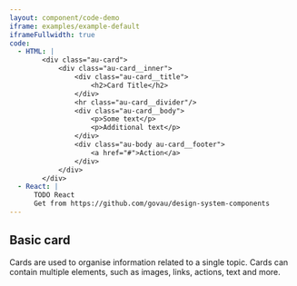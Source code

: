 ```yaml
---
layout: component/code-demo
iframe: examples/example-default
iframeFullwidth: true
code:
  - HTML: |
        <div class="au-card">
            <div class="au-card__inner">
                <div class="au-card__title">
                    <h2>Card Title</h2>
                </div>
                <hr class="au-card__divider"/>
                <div class="au-card__body">
                    <p>Some text</p>
                    <p>Additional text</p>
                </div>
                <div class="au-body au-card__footer">
                    <a href="#">Action</a>
                </div>
            </div>
        </div>
  - React: |
      TODO React
      Get from https://github.com/govau/design-system-components
---
```

## Basic card

Cards are used to organise information related to a single topic. Cards can contain multiple elements, such as images, links, actions, text and more.
